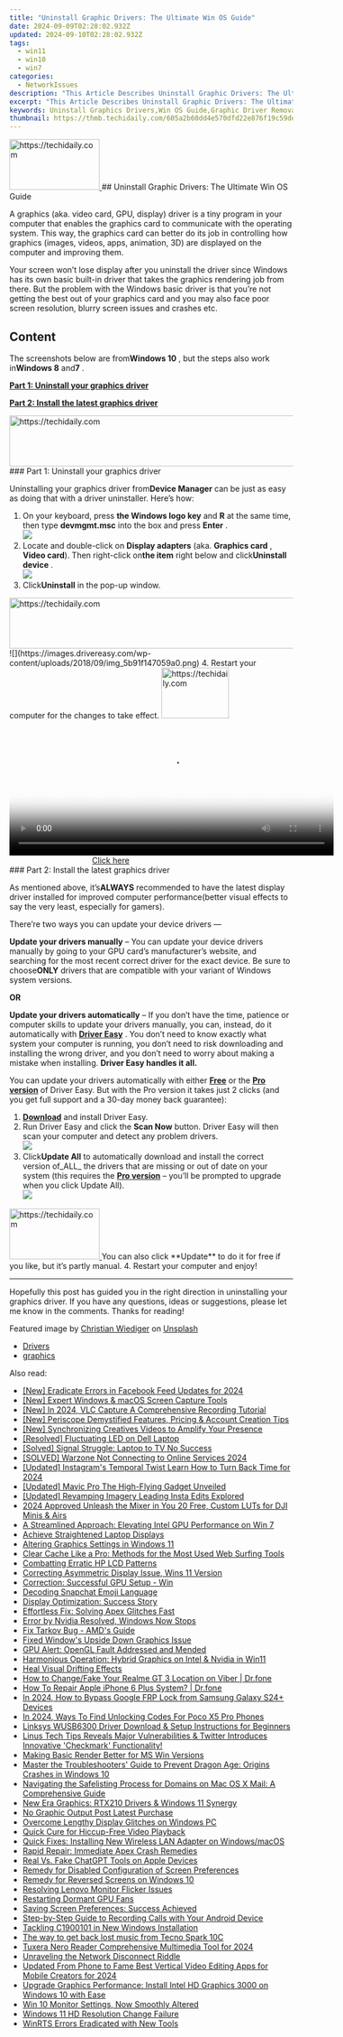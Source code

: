 ```yaml
---
title: "Uninstall Graphic Drivers: The Ultimate Win OS Guide"
date: 2024-09-09T02:28:02.932Z
updated: 2024-09-10T02:28:02.932Z
tags:
  - win11
  - win10
  - win7
categories:
  - NetworkIssues
description: "This Article Describes Uninstall Graphic Drivers: The Ultimate Win OS Guide"
excerpt: "This Article Describes Uninstall Graphic Drivers: The Ultimate Win OS Guide"
keywords: Uninstall Graphics Drivers,Win OS Guide,Graphic Driver Removal,Windows OS Troubleshooting,Graphics Driver Update Guide,Graphic Card Driver Removal,Win OS Optimization
thumbnail: https://thmb.techidaily.com/605a2b60dd4e570dfd22e876f19c59deb3b2c2bba299917f40693629764c840a.jpg
---
```


<!-- affiliate ads begin -->
<a href="https://united.elfm.net/c/5597632/2139558/4704" target="_top" id="2139558">
  <img src="//a.impactradius-go.com/display-ad/4704-2139558" border="0" alt="https://techidaily.com" width="160" height="90"/>
</a>
<img height="0" width="0" src="https://united.elfm.net/i/5597632/2139558/4704" style="position:absolute;visibility:hidden;" border="0" />
<!-- affiliate ads end -->
## Uninstall Graphic Drivers: The Ultimate Win OS Guide

 A graphics (aka. video card, GPU, display) driver is a tiny program in your computer that enables the graphics card to communicate with the operating system. This way, the graphics card can better do its job in controlling how graphics (images, videos, apps, animation, 3D)  are displayed on the computer and improving them.

 Your screen won’t lose display after you uninstall the driver since Windows has its own basic built-in driver that takes the graphics rendering job from there. But the problem with the Windows basic driver is that you’re not getting the best out of your graphics card and you may also face poor screen resolution, blurry screen issues and crashes etc.

## Content

 The screenshots below are from**Windows 10** , but the steps also work in**Windows 8** and**7** .

[**Part 1: Uninstall your graphics driver**](#P1)

[**Part 2: Install the latest graphics driver**](#P2)

<!-- affiliate ads begin -->
<a href="https://appsumo.8odi.net/c/5597632/2129740/7443" target="_top" id="2129740">
  <img src="//a.impactradius-go.com/display-ad/7443-2129740" border="0" alt="https://techidaily.com" width="728" height="90"/>
</a>
<img height="0" width="0" src="https://appsumo.8odi.net/i/5597632/2129740/7443" style="position:absolute;visibility:hidden;" border="0" />
<!-- affiliate ads end -->
### Part 1: Uninstall your graphics driver

 Uninstalling your graphics driver from**Device Manager** can be just as easy as doing that with a driver uninstaller. Here’s how:

1. On your keyboard, press **the Windows logo key**  and **R**  at the same time, then type **devmgmt.msc** into the box and press **Enter** .  
![](https://images.drivereasy.com/wp-content/uploads/2018/09/img_5b91effe026eb.png)
2. Locate and double-click on **Display adapters**  (aka. **Graphics card** , **Video card**). Then right-click on**the item** right below and click**Uninstall device** .  
![](https://images.drivereasy.com/wp-content/uploads/2018/09/img_5b91f0b245dd2.jpg)
3. Click**Uninstall** in the pop-up window.  
<!-- affiliate ads begin -->
<a href="https://appsumo.8odi.net/c/5597632/2130873/7443" target="_top" id="2130873">
  <img src="//a.impactradius-go.com/display-ad/7443-2130873" border="0" alt="https://techidaily.com" width="600" height="90"/>
</a>
<img height="0" width="0" src="https://appsumo.8odi.net/i/5597632/2130873/7443" style="position:absolute;visibility:hidden;" border="0" />
<!-- affiliate ads end -->
![](https://images.drivereasy.com/wp-content/uploads/2018/09/img_5b91f147059a0.png)
4. Restart your computer for the changes to take effect.
<!-- affiliate ads begin -->
<a href="https://aligracehair.sjv.io/c/5597632/2115926/19272" target="_top" id="2115926">
  <img src="//a.impactradius-go.com/display-ad/19272-2115926" border="0" alt="https://techidaily.com" width="120" height="90"/>
</a>
<img height="0" width="0" src="https://aligracehair.sjv.io/i/5597632/2115926/19272" style="position:absolute;visibility:hidden;" border="0" />
<!-- affiliate ads end -->

<!-- affiliate ads begin -->
<span id="1983549">
					<video width="576" height="240" style="cursor:pointer"
           poster="//a.impactradius-go.com/display-clicktoplayimage/1983549.png"
           onclick="if(!this.playClicked){this.play();this.setAttribute('controls',true);this.playClicked=true;}">
	   <source src="//a.impactradius-go.com/display-ad/22993-1983549">
	   <img src="//a.impactradius-go.com/display-clicktoplayimage/1983549.png" style="border: none; height: 100%; width: 100%; object-fit: contain">
	</video>
	<div style="width:360px;text-align:center"><a href="javascript:window.open(decodeURIComponent('https%3A%2F%2Fhomestyler.sjv.io%2Fc%2F5597632%2F1983549%2F22993'), '_blank');void(0);">Click here</a></div>
</span>
<img height="0" width="0" src="https://imp.pxf.io/i/5597632/1983549/22993" style="position:absolute;visibility:hidden;" border="0" />
<!-- affiliate ads end -->
### Part 2: Install the latest graphics driver

 As mentioned above, it’s**ALWAYS** recommended to have the latest display driver installed for improved computer performance(better visual effects to say the very least, especially for gamers).

 There’re two ways you can update your device drivers —

**Update your drivers manually** – You can update your device drivers manually by going to your GPU card’s manufacturer’s website, and searching for the most recent correct driver for the exact device. Be sure to choose**ONLY** drivers that are compatible with your variant of Windows system versions.

**OR**

**Update your drivers automatically** – If you don’t have the time, patience or computer skills to update your drivers manually, you can, instead, do it automatically with **[Driver Easy](https://tools.techidaily.com/drivereasy/download/)**  . You don’t need to know exactly what system your computer is running, you don’t need to risk downloading and installing the wrong driver, and you don’t need to worry about making a mistake when installing. **Driver Easy handles it all.**

 You can update your drivers automatically with either [**Free**](https://tools.techidaily.com/drivereasy/download/) **[](https://tools.techidaily.com/drivereasy/download/)**  or the [**Pro version**](https://tools.techidaily.com/drivereasy/download/) of Driver Easy. But with the Pro version it takes just 2 clicks (and you get full support and a 30-day money back guarantee):

1. **[Download](https://tools.techidaily.com/drivereasy/download/)**  and install Driver Easy.
2. Run Driver Easy and click the **Scan Now** button. Driver Easy will then scan your computer and detect any problem drivers.  
![](https://images.drivereasy.com/wp-content/uploads/2018/07/img_5b46ffcde1143.jpg)
3. Click**Update All** to automatically download and install the correct version of_ALL_ the drivers that are missing or out of date on your system (this requires the [**Pro version**](https://tools.techidaily.com/drivereasy/download/) – you’ll be prompted to upgrade when you click Update All).  
![](https://images.drivereasy.com/wp-content/uploads/2018/07/img_5b472528c2b06.jpg)  

<!-- affiliate ads begin -->
<a href="https://aligracehair.sjv.io/c/5597632/2115928/19272" target="_top" id="2115928">
  <img src="//a.impactradius-go.com/display-ad/19272-2115928" border="0" alt="https://techidaily.com" width="160" height="90"/>
</a>
<img height="0" width="0" src="https://aligracehair.sjv.io/i/5597632/2115928/19272" style="position:absolute;visibility:hidden;" border="0" />
<!-- affiliate ads end -->
 You can also click **Update** to do it for free if you like, but it’s partly manual.
4. Restart your computer and enjoy!

---

 Hopefully this post has guided you in the right direction in uninstalling your graphics driver. If you have any questions, ideas or suggestions, please let me know in the comments. Thanks for reading!

 Featured image by [Christian Wiediger](https://unsplash.com/@christianw?utm%5Fsource=unsplash&utm%5Fmedium=referral&utm%5Fcontent=creditCopyText) on [Unsplash](https://unsplash.com/search/photos/graphics-card?utm%5Fsource=unsplash&utm%5Fmedium=referral&utm%5Fcontent=creditCopyText)

* [Drivers](https://tools.techidaily.com/drivereasy/download/)
* [graphics](https://tools.techidaily.com/drivereasy/download/)

<ins class="adsbygoogle"
     style="display:block"
     data-ad-format="autorelaxed"
     data-ad-client="ca-pub-7571918770474297"
     data-ad-slot="1223367746"></ins>



<ins class="adsbygoogle"
     style="display:block"
     data-ad-client="ca-pub-7571918770474297"
     data-ad-slot="8358498916"
     data-ad-format="auto"
     data-full-width-responsive="true"></ins>





<span class="atpl-alsoreadstyle">Also read:</span>
<div><ul>
<li><a href="https://facebook-videos.techidaily.com/new-eradicate-errors-in-facebook-feed-updates-for-2024/"><u>[New] Eradicate Errors in Facebook Feed Updates for 2024</u></a></li>
<li><a href="https://desktop-recording.techidaily.com/new-expert-windows-and-macos-screen-capture-tools/"><u>[New] Expert Windows & macOS Screen Capture Tools</u></a></li>
<li><a href="https://digital-screen-recording.techidaily.com/new-in-2024-vlc-capture-a-comprehensive-recording-tutorial/"><u>[New] In 2024, VLC Capture A Comprehensive Recording Tutorial</u></a></li>
<li><a href="https://some-skills.techidaily.com/new-periscope-demystified-features-pricing-and-account-creation-tips/"><u>[New] Periscope Demystified Features, Pricing & Account Creation Tips</u></a></li>
<li><a href="https://facebook-record-videos.techidaily.com/new-synchronizing-creatives-videos-to-amplify-your-presence/"><u>[New] Synchronizing Creatives Videos to Amplify Your Presence</u></a></li>
<li><a href="https://network-issues.techidaily.com/resolved-fluctuating-led-on-dell-laptop/"><u>[Resolved] Fluctuating LED on Dell Laptop</u></a></li>
<li><a href="https://network-issues.techidaily.com/solved-signal-struggle-laptop-to-tv-no-success/"><u>[Solved] Signal Struggle: Laptop to TV No Success</u></a></li>
<li><a href="https://network-issues.techidaily.com/solved-warzone-not-connecting-to-online-services-2024/"><u>[SOLVED] Warzone Not Connecting to Online Services 2024</u></a></li>
<li><a href="https://instagram-video-files.techidaily.com/updated-instagrams-temporal-twist-learn-how-to-turn-back-time-for-2024/"><u>[Updated] Instagram's Temporal Twist Learn How to Turn Back Time for 2024</u></a></li>
<li><a href="https://extra-guidance.techidaily.com/updated-mavic-pro-the-high-flying-gadget-unveiled/"><u>[Updated] Mavic Pro The High-Flying Gadget Unveiled</u></a></li>
<li><a href="https://instagram-video-recordings.techidaily.com/updated-revamping-imagery-leading-insta-edits-explored/"><u>[Updated] Revamping Imagery Leading Insta Edits Explored</u></a></li>
<li><a href="https://fox-friendly.techidaily.com/2024-approved-unleash-the-mixer-in-you-20-free-custom-luts-for-dji-minis-and-airs/"><u>2024 Approved Unleash the Mixer in You 20 Free, Custom LUTs for DJI Minis & Airs</u></a></li>
<li><a href="https://network-issues.techidaily.com/a-streamlined-approach-elevating-intel-gpu-performance-on-win-7/"><u>A Streamlined Approach: Elevating Intel GPU Performance on Win 7</u></a></li>
<li><a href="https://network-issues.techidaily.com/achieve-straightened-laptop-displays/"><u>Achieve Straightened Laptop Displays</u></a></li>
<li><a href="https://network-issues.techidaily.com/altering-graphics-settings-in-windows-11/"><u>Altering Graphics Settings in Windows 11</u></a></li>
<li><a href="https://techtrends.techidaily.com/clear-cache-like-a-pro-methods-for-the-most-used-web-surfing-tools/"><u>Clear Cache Like a Pro: Methods for the Most Used Web Surfing Tools</u></a></li>
<li><a href="https://network-issues.techidaily.com/combatting-erratic-hp-lcd-patterns/"><u>Combatting Erratic HP LCD Patterns</u></a></li>
<li><a href="https://network-issues.techidaily.com/correcting-asymmetric-display-issue-wins-11-version/"><u>Correcting Asymmetric Display Issue, Wins 11 Version</u></a></li>
<li><a href="https://network-issues.techidaily.com/correction-successful-gpu-setup-win/"><u>Correction: Successful GPU Setup - Win</u></a></li>
<li><a href="https://tiktok-video-recordings.techidaily.com/decoding-snapchat-emoji-language/"><u>Decoding Snapchat Emoji Language</u></a></li>
<li><a href="https://network-issues.techidaily.com/display-optimization-success-story/"><u>Display Optimization: Success Story</u></a></li>
<li><a href="https://network-issues.techidaily.com/effortless-fix-solving-apex-glitches-fast/"><u>Effortless Fix: Solving Apex Glitches Fast</u></a></li>
<li><a href="https://network-issues.techidaily.com/error-by-nvidia-resolved-windows-now-stops/"><u>Error by Nvidia Resolved, Windows Now Stops</u></a></li>
<li><a href="https://network-issues.techidaily.com/fix-tarkov-bug-amds-guide/"><u>Fix Tarkov Bug - AMD's Guide</u></a></li>
<li><a href="https://network-issues.techidaily.com/fixed-windows-upside-down-graphics-issue/"><u>Fixed Window's Upside Down Graphics Issue</u></a></li>
<li><a href="https://network-issues.techidaily.com/gpu-alert-opengl-fault-addressed-and-mended/"><u>GPU Alert: OpenGL Fault Addressed and Mended</u></a></li>
<li><a href="https://network-issues.techidaily.com/harmonious-operation-hybrid-graphics-on-intel-and-nvidia-in-win11/"><u>Harmonious Operation: Hybrid Graphics on Intel & Nvidia in Win11</u></a></li>
<li><a href="https://network-issues.techidaily.com/heal-visual-drifting-effects/"><u>Heal Visual Drifting Effects</u></a></li>
<li><a href="https://location-social.techidaily.com/how-to-changefake-your-realme-gt-3-location-on-viber-drfone-by-drfone-virtual-android/"><u>How to Change/Fake Your Realme GT 3 Location on Viber | Dr.fone</u></a></li>
<li><a href="https://techidaily.com/how-to-repair-apple-iphone-6-plus-system-drfone-by-drfone-ios-system-repair-ios-system-repair/"><u>How To Repair Apple iPhone 6 Plus System? | Dr.fone</u></a></li>
<li><a href="https://android-frp.techidaily.com/in-2024-how-to-bypass-google-frp-lock-from-samsung-galaxy-s24plus-devices-by-drfone-android/"><u>In 2024, How to Bypass Google FRP Lock from Samsung Galaxy S24+ Devices</u></a></li>
<li><a href="https://sim-unlock.techidaily.com/in-2024-ways-to-find-unlocking-codes-for-poco-x5-pro-phones-by-drfone-android/"><u>In 2024, Ways To Find Unlocking Codes For Poco X5 Pro Phones</u></a></li>
<li><a href="https://hardware-help.techidaily.com/linksys-wusb6300-driver-download-and-setup-instructions-for-beginners/"><u>Linksys WUSB6300 Driver Download & Setup Instructions for Beginners</u></a></li>
<li><a href="https://tech-haven.techidaily.com/linus-tech-tips-reveals-major-vulnerabilities-and-twitter-introduces-innovative-checkmark-functionality/"><u>Linus Tech Tips Reveals Major Vulnerabilities & Twitter Introduces Innovative 'Checkmark' Functionality!</u></a></li>
<li><a href="https://network-issues.techidaily.com/making-basic-render-better-for-ms-win-versions/"><u>Making Basic Render Better for MS Win Versions</u></a></li>
<li><a href="https://win-able.techidaily.com/master-the-troubleshooters-guide-to-prevent-dragon-age-origins-crashes-in-windows-10/"><u>Master the Troubleshooters' Guide to Prevent Dragon Age: Origins Crashes in Windows 10</u></a></li>
<li><a href="https://technical-tips.techidaily.com/navigating-the-safelisting-process-for-domains-on-mac-os-x-mail-a-comprehensive-guide/"><u>Navigating the Safelisting Process for Domains on Mac OS X Mail: A Comprehensive Guide</u></a></li>
<li><a href="https://network-issues.techidaily.com/new-era-graphics-rtx210-drivers-and-windows-11-synergy/"><u>New Era Graphics: RTX210 Drivers & Windows 11 Synergy</u></a></li>
<li><a href="https://network-issues.techidaily.com/no-graphic-output-post-latest-purchase/"><u>No Graphic Output Post Latest Purchase</u></a></li>
<li><a href="https://network-issues.techidaily.com/overcome-lengthy-display-glitches-on-windows-pc/"><u>Overcome Lengthy Display Glitches on Windows PC</u></a></li>
<li><a href="https://network-issues.techidaily.com/quick-cure-for-hiccup-free-video-playback/"><u>Quick Cure for Hiccup-Free Video Playback</u></a></li>
<li><a href="https://network-issues.techidaily.com/quick-fixes-installing-new-wireless-lan-adapter-on-windowsmacos/"><u>Quick Fixes: Installing New Wireless LAN Adapter on Windows/macOS</u></a></li>
<li><a href="https://network-issues.techidaily.com/rapid-repair-immediate-apex-crash-remedies/"><u>Rapid Repair: Immediate Apex Crash Remedies</u></a></li>
<li><a href="https://tech-revival.techidaily.com/real-vs-fake-chatgpt-tools-on-apple-devices/"><u>Real Vs. Fake ChatGPT Tools on Apple Devices</u></a></li>
<li><a href="https://network-issues.techidaily.com/remedy-for-disabled-configuration-of-screen-preferences/"><u>Remedy for Disabled Configuration of Screen Preferences</u></a></li>
<li><a href="https://network-issues.techidaily.com/remedy-for-reversed-screens-on-windows-10/"><u>Remedy for Reversed Screens on Windows 10</u></a></li>
<li><a href="https://network-issues.techidaily.com/resolving-lenovo-monitor-flicker-issues/"><u>Resolving Lenovo Monitor Flicker Issues</u></a></li>
<li><a href="https://network-issues.techidaily.com/restarting-dormant-gpu-fans/"><u>Restarting Dormant GPU Fans</u></a></li>
<li><a href="https://network-issues.techidaily.com/saving-screen-preferences-success-achieved/"><u>Saving Screen Preferences: Success Achieved</u></a></li>
<li><a href="https://hardware-updates.techidaily.com/step-by-step-guide-to-recording-calls-with-your-android-device/"><u>Step-by-Step Guide to Recording Calls with Your Android Device</u></a></li>
<li><a href="https://network-issues.techidaily.com/tackling-c1900101-in-new-windows-installation/"><u>Tackling C1900101 in New Windows Installation</u></a></li>
<li><a href="https://techidaily.com/the-way-to-get-back-lost-music-from-tecno-spark-10c-by-fonelab-android-recover-music/"><u>The way to get back lost music from Tecno Spark 10C</u></a></li>
<li><a href="https://some-approaches.techidaily.com/tuxera-nero-reader-comprehensive-multimedia-tool-for-2024/"><u>Tuxera Nero Reader Comprehensive Multimedia Tool for 2024</u></a></li>
<li><a href="https://network-issues.techidaily.com/unraveling-the-network-disconnect-riddle/"><u>Unraveling the Network Disconnect Riddle</u></a></li>
<li><a href="https://ai-video-tools.techidaily.com/updated-from-phone-to-fame-best-vertical-video-editing-apps-for-mobile-creators-for-2024/"><u>Updated From Phone to Fame Best Vertical Video Editing Apps for Mobile Creators for 2024</u></a></li>
<li><a href="https://network-issues.techidaily.com/1719974335727-upgrade-graphics-performance-install-intel-hd-graphics-3000-on-windows-10-with-ease/"><u>Upgrade Graphics Performance: Install Intel HD Graphics 3000 on Windows 10 with Ease</u></a></li>
<li><a href="https://network-issues.techidaily.com/win-10-monitor-settings-now-smoothly-altered/"><u>Win 10 Monitor Settings, Now Smoothly Altered</u></a></li>
<li><a href="https://network-issues.techidaily.com/windows-11-hd-resolution-change-failure/"><u>Windows 11 HD Resolution Change Failure</u></a></li>
<li><a href="https://network-issues.techidaily.com/winrts-errors-eradicated-with-new-tools/"><u>WinRTS Errors Eradicated with New Tools</u></a></li>
</ul></div>
